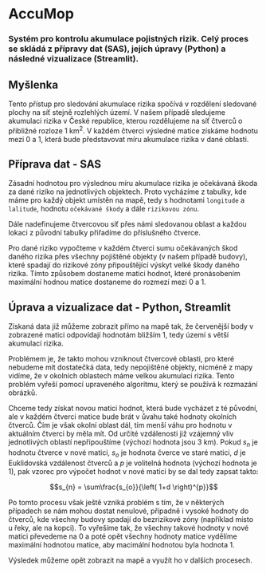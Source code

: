 # AccuMop

### Systém pro kontrolu akumulace pojistných rizik. Celý proces se skládá z přípravy dat (SAS), jejich úpravy (Python) a následné vizualizace (Streamlit).

## Myšlenka

Tento přístup pro sledování akumulace rizika spočívá v rozdělení sledované plochy na síť stejně rozlehlých území. V našem případě sledujeme akumulaci rizika v České republice, kterou rozdělujeme na síť čtverců o přibližné rozloze 1 km<sup>2</sup>. V každém čtverci výsledné matice získáme hodnotu mezi 0 a 1, která bude představovat míru akumulace rizika v dané oblasti.

## Příprava dat - SAS

Zásadní hodnotou pro výslednou míru akumulace rizika je očekávaná škoda za dané riziko na jednotlivých objektech. Proto vycházíme z tabulky, kde máme pro každý objekt umístěn na mapě, tedy s hodnotami `longitude` a `lalitude`, hodnotu `očekávané škody` a dále `rizikovou zónu`.

Dále nadefinujeme čtvercovou síť přes námi sledovanou oblast a každou lokaci z původní tabulky přiřadíme do příslušného čtverce.

Pro dané riziko vypočteme v každém čtverci sumu očekávaných škod daného rizika přes všechny pojištěné objekty (v našem případě budovy), které spadají do rizikové zóny připouštějící výskyt velké škody daného rizika. Tímto způsobem dostaneme matici hodnot, které pronásobením maximální hodnou matice dostaneme do rozmezí mezi 0 a 1.

## Úprava a vizualizace dat - Python, Streamlit

Získaná data již můžeme zobrazit přímo na mapě tak, že červenější body v zobrazené matici odpovídají hodnotám bližším 1, tedy území s větší akumulací rizika.

Problémem je, že takto mohou vzniknout čtvercové oblasti, pro které nebudeme mít dostatečká data, tedy nepojištěné objekty, nicméně z mapy vidíme, že v okolních oblastech máme velkou akumulaci rizika. Tento problém vyřeší pomocí upraveného algoritmu, který se používá k rozmazání obrázků.

Chceme tedy získat novou matici hodnot, která bude vycházet z té původní, ale v každém čtverci matice bude brát v ůvahu také hodnoty okolních čtverců. Čím je však okolní oblast dál, tím menší váhu pro hodnotu v aktuálním čtverci by měla mít. Od určité vzdálenosti již vzájemný vliv jednotlivých oblastí nepřipouštíme (výchozí hodnota jsou 3 km). Pokud $s_n$ je hodnotu čtverce v nové matici, $s_o$ je hodnota čverce ve staré matici, $d$ je Euklidovská vzdálenost čtverců a $p$ je volitelná hodnota (výchozí hodnota je 1), pak vzorec pro výpočet hodnot v nové matici by se dal tedy zapsat takto:

$$s_{n} = \sum\frac{s_{o}}{\left( 1+d \right)^{p}}$$

Po tomto procesu však ještě vzniká problém s tím, že v některých případech se nám mohou dostat nenulové, případně i vysoké hodnoty do čtverců, kde všechny budovy spadají do bezrizikové zóny (například místo u řeky, ale na kopci). To vyřešíme tak, že všechny takové hodnoty v nové matici převedeme na 0 a poté opět všechny hodnoty matice vydělíme maximální hodnotou matice, aby macimální hodnotou byla hodnota 1.

Výsledek můžeme opět zobrazit na mapě a využít ho v dalších procesech.
